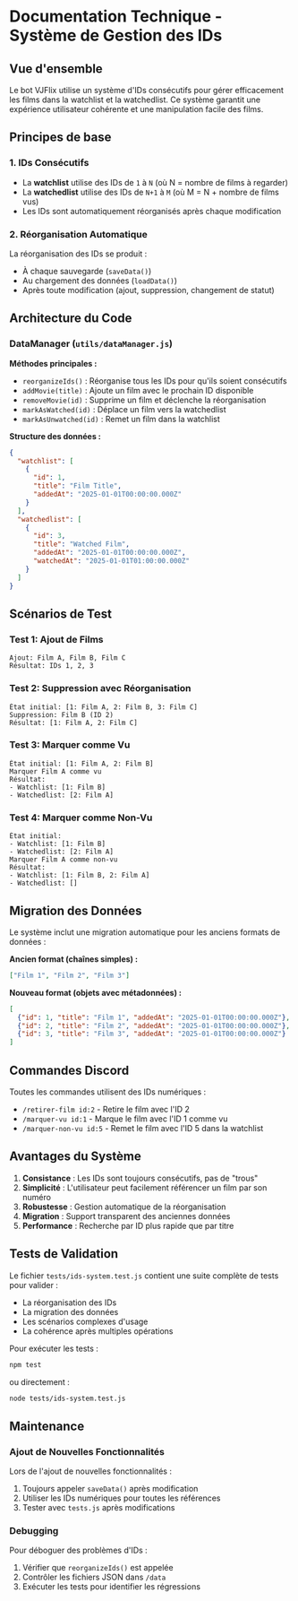 # Documentation Technique - Système de Gestion des IDs

## Vue d'ensemble

Le bot VJFlix utilise un système d'IDs consécutifs pour gérer efficacement les films dans la watchlist et la watchedlist. Ce système garantit une expérience utilisateur cohérente et une manipulation facile des films.

## Principes de base

### 1. IDs Consécutifs
- La **watchlist** utilise des IDs de `1` à `N` (où N = nombre de films à regarder)
- La **watchedlist** utilise des IDs de `N+1` à `M` (où M = N + nombre de films vus)
- Les IDs sont automatiquement réorganisés après chaque modification

### 2. Réorganisation Automatique
La réorganisation des IDs se produit :
- À chaque sauvegarde (`saveData()`)
- Au chargement des données (`loadData()`)
- Après toute modification (ajout, suppression, changement de statut)

## Architecture du Code

### DataManager (`utils/dataManager.js`)

**Méthodes principales :**
- `reorganizeIds()` : Réorganise tous les IDs pour qu'ils soient consécutifs
- `addMovie(title)` : Ajoute un film avec le prochain ID disponible
- `removeMovie(id)` : Supprime un film et déclenche la réorganisation
- `markAsWatched(id)` : Déplace un film vers la watchedlist
- `markAsUnwatched(id)` : Remet un film dans la watchlist

**Structure des données :**
```json
{
  "watchlist": [
    {
      "id": 1,
      "title": "Film Title",
      "addedAt": "2025-01-01T00:00:00.000Z"
    }
  ],
  "watchedlist": [
    {
      "id": 3,
      "title": "Watched Film",
      "addedAt": "2025-01-01T00:00:00.000Z",
      "watchedAt": "2025-01-01T01:00:00.000Z"
    }
  ]
}
```

## Scénarios de Test

### Test 1: Ajout de Films
```
Ajout: Film A, Film B, Film C
Résultat: IDs 1, 2, 3
```

### Test 2: Suppression avec Réorganisation
```
État initial: [1: Film A, 2: Film B, 3: Film C]
Suppression: Film B (ID 2)
Résultat: [1: Film A, 2: Film C]
```

### Test 3: Marquer comme Vu
```
État initial: [1: Film A, 2: Film B]
Marquer Film A comme vu
Résultat: 
- Watchlist: [1: Film B]
- Watchedlist: [2: Film A]
```

### Test 4: Marquer comme Non-Vu
```
État initial: 
- Watchlist: [1: Film B]
- Watchedlist: [2: Film A]
Marquer Film A comme non-vu
Résultat:
- Watchlist: [1: Film B, 2: Film A]
- Watchedlist: []
```

## Migration des Données

Le système inclut une migration automatique pour les anciens formats de données :

**Ancien format (chaînes simples) :**
```json
["Film 1", "Film 2", "Film 3"]
```

**Nouveau format (objets avec métadonnées) :**
```json
[
  {"id": 1, "title": "Film 1", "addedAt": "2025-01-01T00:00:00.000Z"},
  {"id": 2, "title": "Film 2", "addedAt": "2025-01-01T00:00:00.000Z"},
  {"id": 3, "title": "Film 3", "addedAt": "2025-01-01T00:00:00.000Z"}
]
```

## Commandes Discord

Toutes les commandes utilisent des IDs numériques :
- `/retirer-film id:2` - Retire le film avec l'ID 2
- `/marquer-vu id:1` - Marque le film avec l'ID 1 comme vu
- `/marquer-non-vu id:5` - Remet le film avec l'ID 5 dans la watchlist

## Avantages du Système

1. **Consistance** : Les IDs sont toujours consécutifs, pas de "trous"
2. **Simplicité** : L'utilisateur peut facilement référencer un film par son numéro
3. **Robustesse** : Gestion automatique de la réorganisation
4. **Migration** : Support transparent des anciennes données
5. **Performance** : Recherche par ID plus rapide que par titre

## Tests de Validation

Le fichier `tests/ids-system.test.js` contient une suite complète de tests pour valider :
- La réorganisation des IDs
- La migration des données
- Les scénarios complexes d'usage
- La cohérence après multiples opérations

Pour exécuter les tests :
```bash
npm test
```
ou directement :
```bash
node tests/ids-system.test.js
```

## Maintenance

### Ajout de Nouvelles Fonctionnalités
Lors de l'ajout de nouvelles fonctionnalités :
1. Toujours appeler `saveData()` après modification
2. Utiliser les IDs numériques pour toutes les références
3. Tester avec `tests.js` après modifications

### Debugging
Pour déboguer des problèmes d'IDs :
1. Vérifier que `reorganizeIds()` est appelée
2. Contrôler les fichiers JSON dans `/data`
3. Exécuter les tests pour identifier les régressions
